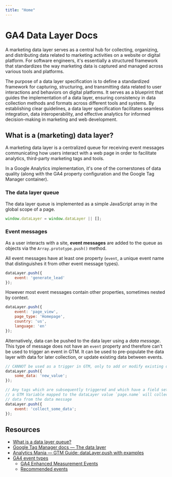 ```yaml
---
title: "Home"
---
```


# GA4 Data Layer Docs

A marketing data layer serves as a central hub for collecting, organizing, and distributing data related to marketing activities on a website or digital platform. For software engineers, it's essentially a structured framework that standardizes the way marketing data is captured and managed across various tools and platforms.

The purpose of a data layer specification is to define a standardized framework for capturing, structuring, and transmitting data related to user interactions and behaviors on digital platforms. It serves as a blueprint that guides the implementation of a data layer, ensuring consistency in data collection methods and formats across different tools and systems. By establishing clear guidelines, a data layer specification facilitates seamless integration, data interoperability, and effective analytics for informed decision-making in marketing and web development.

## What is a (marketing) data layer?
A marketing data layer is a centralized queue for receiving event messages communicating how users interact with a web page in order to facilitate analytics, third-party marketing tags and tools.

In a Google Analytics implementation, it's one of the cornerstones of data quality (along with the GA4 property configuration and the Google Tag Manager container).

### The data layer queue
The data layer queue is implemented as a simple JavaScript array in the global scope of a page.

```js
window.dataLayer = window.dataLayer || [];
```

### Event messages
As a user interacts with a site, **event messages** are added to the queue as objects via the `Array.prototype.push()` method.

All event messages have at least one property (`event`, a unique event name that distinguishes it from other event message types).

```js
dataLayer.push({
    event: 'generate_lead'
});
```

However most event messages contain other properties, sometimes nested by context.

```js
dataLayer.push({
    event: 'page_view',
    page_type: 'Homepage',
    country: 'us',
    language: 'en'
});
```

Alternatively, data can be pushed to the data layer using a *data message*. This type of message does not have an `event` property and therefore can't be used to trigger an event in GTM. It can be used to pre-populate the data layer with data for later collection, or update existing data between events.


```js
// CANNOT be used as a trigger in GTM, only to add or modify existing data in the data layer
dataLayer.push({
    some_data: 'new_value';
});

// Any tags which are subsequently triggered and which have a field set to 
// a GTM Variable mapped to the dataLayer value `page.name` will collect the
// data from the data message
dataLayer.push({
    event: 'collect_some_data';
});
```

## Resources
- [What is a data layer queue?](https://github.com/google/data-layer-helper?tab=readme-ov-file#what-is-a-data-layer-queue)
- [Google Tag Manager docs — The data layer](https://developers.google.com/tag-platform/tag-manager/datalayer)
- [Analytics Mania — GTM Guide: dataLayer.push with examples](https://www.analyticsmania.com/post/datalayer-push/)
- [GA4 event types](https://support.google.com/analytics/answer/9322688)
    - [GA4 Enhanced Measurement Events](https://support.google.com/analytics/answer/9216061)
    - [Recommended events](https://support.google.com/analytics/answer/9267735)
